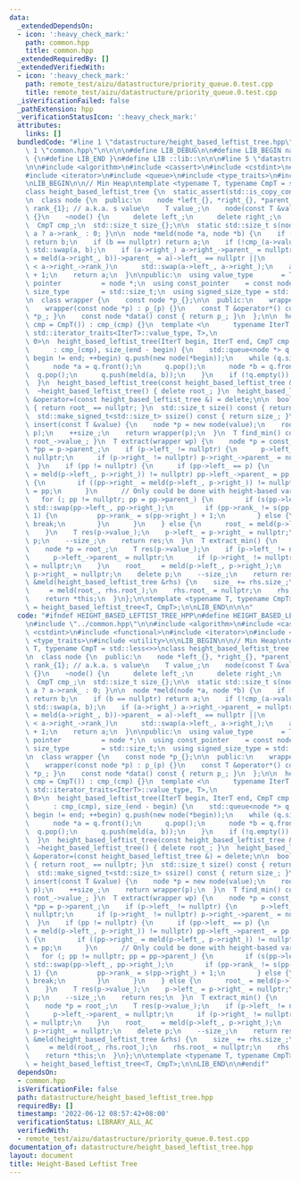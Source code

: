 ```yaml
---
data:
  _extendedDependsOn:
  - icon: ':heavy_check_mark:'
    path: common.hpp
    title: common.hpp
  _extendedRequiredBy: []
  _extendedVerifiedWith:
  - icon: ':heavy_check_mark:'
    path: remote_test/aizu/datastructure/priority_queue.0.test.cpp
    title: remote_test/aizu/datastructure/priority_queue.0.test.cpp
  _isVerificationFailed: false
  _pathExtension: hpp
  _verificationStatusIcon: ':heavy_check_mark:'
  attributes:
    links: []
  bundledCode: "#line 1 \"datastructure/height_based_leftist_tree.hpp\"\n\n\n\n#line\
    \ 1 \"common.hpp\"\n\n\n\n#define LIB_DEBUG\n\n#define LIB_BEGIN namespace lib\
    \ {\n#define LIB_END }\n#define LIB ::lib::\n\n\n#line 5 \"datastructure/height_based_leftist_tree.hpp\"\
    \n\n#include <algorithm>\n#include <cassert>\n#include <cstdint>\n#include <functional>\n\
    #include <iterator>\n#include <queue>\n#include <type_traits>\n#include <utility>\n\
    \nLIB_BEGIN\n\n// Min Heap\ntemplate <typename T, typename CmpT = std::less<>>\n\
    class height_based_leftist_tree {\n  static_assert(std::is_copy_constructible_v<T>);\n\
    \n  class node {\n  public:\n    node *left_{}, *right_{}, *parent_{};\n    int\
    \ rank_{1}; // a.k.a. s value\n    T value_;\n    node(const T &value) : value_(value)\
    \ {}\n    ~node() {\n      delete left_;\n      delete right_;\n    }\n  } * root_{};\n\
    \  CmpT cmp_;\n  std::size_t size_{};\n\n  static std::size_t s(node *a) { return\
    \ a ? a->rank_ : 0; }\n\n  node *meld(node *a, node *b) {\n    if (a == nullptr)\
    \ return b;\n    if (b == nullptr) return a;\n    if (!cmp_(a->value_, b->value_))\
    \ std::swap(a, b);\n    if (a->right_) a->right_->parent_ = nullptr;\n    if (((a->right_\
    \ = meld(a->right_, b))->parent_ = a)->left_ == nullptr ||\n        a->left_->rank_\
    \ < a->right_->rank_)\n      std::swap(a->left_, a->right_);\n    a->rank_ = s(a->right_)\
    \ + 1;\n    return a;\n  }\n\npublic:\n  using value_type       = T;\n  using\
    \ pointer          = node *;\n  using const_pointer    = const node *;\n  using\
    \ size_type        = std::size_t;\n  using signed_size_type = std::make_signed_t<std::size_t>;\n\
    \n  class wrapper {\n    const node *p_{};\n\n  public:\n    wrapper() = default;\n\
    \    wrapper(const node *p) : p_(p) {}\n    const T &operator*() const { return\
    \ *p_; }\n    const node *data() const { return p_; }\n  };\n\n  height_based_leftist_tree(CmpT\
    \ cmp = CmpT()) : cmp_(cmp) {}\n  template <\n      typename IterT,\n      std::enable_if_t<std::is_convertible_v<typename\
    \ std::iterator_traits<IterT>::value_type, T>,\n                       int> =\
    \ 0>\n  height_based_leftist_tree(IterT begin, IterT end, CmpT cmp = CmpT())\n\
    \      : cmp_(cmp), size_(end - begin) {\n    std::queue<node *> q;\n    for (;\
    \ begin != end; ++begin) q.push(new node(*begin));\n    while (q.size() > 1) {\n\
    \      node *a = q.front();\n      q.pop();\n      node *b = q.front();\n    \
    \  q.pop();\n      q.push(meld(a, b));\n    }\n    if (!q.empty()) root_ = q.front();\n\
    \  }\n  height_based_leftist_tree(const height_based_leftist_tree &) = delete;\n\
    \  ~height_based_leftist_tree() { delete root_; }\n  height_based_leftist_tree\
    \ &operator=(const height_based_leftist_tree &) = delete;\n\n  bool empty() const\
    \ { return root_ == nullptr; }\n  std::size_t size() const { return size_; }\n\
    \  std::make_signed_t<std::size_t> ssize() const { return size_; }\n  wrapper\
    \ insert(const T &value) {\n    node *p = new node(value);\n    root_   = meld(root_,\
    \ p);\n    ++size_;\n    return wrapper(p);\n  }\n  T find_min() const { return\
    \ root_->value_; }\n  T extract(wrapper wp) {\n    node *p = const_cast<node *>(wp.data()),\
    \ *pp = p->parent_;\n    if (p->left_ != nullptr) {\n      p->left_->parent_ =\
    \ nullptr;\n      if (p->right_ != nullptr) p->right_->parent_ = nullptr;\n  \
    \  }\n    if (pp != nullptr) {\n      if (pp->left_ == p) {\n        if ((pp->left_\
    \ = meld(p->left_, p->right_)) != nullptr) pp->left_->parent_ = pp;\n      } else\
    \ {\n        if ((pp->right_ = meld(p->left_, p->right_)) != nullptr) pp->right_->parent_\
    \ = pp;\n      }\n      // Only could be done with height-based variant?\n   \
    \   for (; pp != nullptr; pp = pp->parent_) {\n        if (s(pp->left_) < s(pp->right_))\
    \ std::swap(pp->left_, pp->right_);\n        if (pp->rank_ != s(pp->right_) +\
    \ 1) {\n          pp->rank_ = s(pp->right_) + 1;\n        } else {\n         \
    \ break;\n        }\n      }\n    } else {\n      root_ = meld(p->left_, p->right_);\n\
    \    }\n    T res(p->value_);\n    p->left_ = p->right_ = nullptr;\n    delete\
    \ p;\n    --size_;\n    return res;\n  }\n  T extract_min() {\n    assert(!empty());\n\
    \    node *p = root_;\n    T res(p->value_);\n    if (p->left_ != nullptr) {\n\
    \      p->left_->parent_ = nullptr;\n      if (p->right_ != nullptr) p->right_->parent_\
    \ = nullptr;\n    }\n    root_    = meld(p->left_, p->right_);\n    p->left_ =\
    \ p->right_ = nullptr;\n    delete p;\n    --size_;\n    return res;\n  }\n  height_based_leftist_tree\
    \ &meld(height_based_leftist_tree &rhs) {\n    size_ += rhs.size_;\n    root_\
    \     = meld(root_, rhs.root_);\n    rhs.root_ = nullptr;\n    rhs.size_ = 0;\n\
    \    return *this;\n  }\n};\n\ntemplate <typename T, typename CmpT>\nusing hblt\
    \ = height_based_leftist_tree<T, CmpT>;\n\nLIB_END\n\n\n"
  code: "#ifndef HEIGHT_BASED_LEFTIST_TREE_HPP\n#define HEIGHT_BASED_LEFTIST_TREE_HPP\n\
    \n#include \"../common.hpp\"\n\n#include <algorithm>\n#include <cassert>\n#include\
    \ <cstdint>\n#include <functional>\n#include <iterator>\n#include <queue>\n#include\
    \ <type_traits>\n#include <utility>\n\nLIB_BEGIN\n\n// Min Heap\ntemplate <typename\
    \ T, typename CmpT = std::less<>>\nclass height_based_leftist_tree {\n  static_assert(std::is_copy_constructible_v<T>);\n\
    \n  class node {\n  public:\n    node *left_{}, *right_{}, *parent_{};\n    int\
    \ rank_{1}; // a.k.a. s value\n    T value_;\n    node(const T &value) : value_(value)\
    \ {}\n    ~node() {\n      delete left_;\n      delete right_;\n    }\n  } * root_{};\n\
    \  CmpT cmp_;\n  std::size_t size_{};\n\n  static std::size_t s(node *a) { return\
    \ a ? a->rank_ : 0; }\n\n  node *meld(node *a, node *b) {\n    if (a == nullptr)\
    \ return b;\n    if (b == nullptr) return a;\n    if (!cmp_(a->value_, b->value_))\
    \ std::swap(a, b);\n    if (a->right_) a->right_->parent_ = nullptr;\n    if (((a->right_\
    \ = meld(a->right_, b))->parent_ = a)->left_ == nullptr ||\n        a->left_->rank_\
    \ < a->right_->rank_)\n      std::swap(a->left_, a->right_);\n    a->rank_ = s(a->right_)\
    \ + 1;\n    return a;\n  }\n\npublic:\n  using value_type       = T;\n  using\
    \ pointer          = node *;\n  using const_pointer    = const node *;\n  using\
    \ size_type        = std::size_t;\n  using signed_size_type = std::make_signed_t<std::size_t>;\n\
    \n  class wrapper {\n    const node *p_{};\n\n  public:\n    wrapper() = default;\n\
    \    wrapper(const node *p) : p_(p) {}\n    const T &operator*() const { return\
    \ *p_; }\n    const node *data() const { return p_; }\n  };\n\n  height_based_leftist_tree(CmpT\
    \ cmp = CmpT()) : cmp_(cmp) {}\n  template <\n      typename IterT,\n      std::enable_if_t<std::is_convertible_v<typename\
    \ std::iterator_traits<IterT>::value_type, T>,\n                       int> =\
    \ 0>\n  height_based_leftist_tree(IterT begin, IterT end, CmpT cmp = CmpT())\n\
    \      : cmp_(cmp), size_(end - begin) {\n    std::queue<node *> q;\n    for (;\
    \ begin != end; ++begin) q.push(new node(*begin));\n    while (q.size() > 1) {\n\
    \      node *a = q.front();\n      q.pop();\n      node *b = q.front();\n    \
    \  q.pop();\n      q.push(meld(a, b));\n    }\n    if (!q.empty()) root_ = q.front();\n\
    \  }\n  height_based_leftist_tree(const height_based_leftist_tree &) = delete;\n\
    \  ~height_based_leftist_tree() { delete root_; }\n  height_based_leftist_tree\
    \ &operator=(const height_based_leftist_tree &) = delete;\n\n  bool empty() const\
    \ { return root_ == nullptr; }\n  std::size_t size() const { return size_; }\n\
    \  std::make_signed_t<std::size_t> ssize() const { return size_; }\n  wrapper\
    \ insert(const T &value) {\n    node *p = new node(value);\n    root_   = meld(root_,\
    \ p);\n    ++size_;\n    return wrapper(p);\n  }\n  T find_min() const { return\
    \ root_->value_; }\n  T extract(wrapper wp) {\n    node *p = const_cast<node *>(wp.data()),\
    \ *pp = p->parent_;\n    if (p->left_ != nullptr) {\n      p->left_->parent_ =\
    \ nullptr;\n      if (p->right_ != nullptr) p->right_->parent_ = nullptr;\n  \
    \  }\n    if (pp != nullptr) {\n      if (pp->left_ == p) {\n        if ((pp->left_\
    \ = meld(p->left_, p->right_)) != nullptr) pp->left_->parent_ = pp;\n      } else\
    \ {\n        if ((pp->right_ = meld(p->left_, p->right_)) != nullptr) pp->right_->parent_\
    \ = pp;\n      }\n      // Only could be done with height-based variant?\n   \
    \   for (; pp != nullptr; pp = pp->parent_) {\n        if (s(pp->left_) < s(pp->right_))\
    \ std::swap(pp->left_, pp->right_);\n        if (pp->rank_ != s(pp->right_) +\
    \ 1) {\n          pp->rank_ = s(pp->right_) + 1;\n        } else {\n         \
    \ break;\n        }\n      }\n    } else {\n      root_ = meld(p->left_, p->right_);\n\
    \    }\n    T res(p->value_);\n    p->left_ = p->right_ = nullptr;\n    delete\
    \ p;\n    --size_;\n    return res;\n  }\n  T extract_min() {\n    assert(!empty());\n\
    \    node *p = root_;\n    T res(p->value_);\n    if (p->left_ != nullptr) {\n\
    \      p->left_->parent_ = nullptr;\n      if (p->right_ != nullptr) p->right_->parent_\
    \ = nullptr;\n    }\n    root_    = meld(p->left_, p->right_);\n    p->left_ =\
    \ p->right_ = nullptr;\n    delete p;\n    --size_;\n    return res;\n  }\n  height_based_leftist_tree\
    \ &meld(height_based_leftist_tree &rhs) {\n    size_ += rhs.size_;\n    root_\
    \     = meld(root_, rhs.root_);\n    rhs.root_ = nullptr;\n    rhs.size_ = 0;\n\
    \    return *this;\n  }\n};\n\ntemplate <typename T, typename CmpT>\nusing hblt\
    \ = height_based_leftist_tree<T, CmpT>;\n\nLIB_END\n\n#endif"
  dependsOn:
  - common.hpp
  isVerificationFile: false
  path: datastructure/height_based_leftist_tree.hpp
  requiredBy: []
  timestamp: '2022-06-12 08:57:42+08:00'
  verificationStatus: LIBRARY_ALL_AC
  verifiedWith:
  - remote_test/aizu/datastructure/priority_queue.0.test.cpp
documentation_of: datastructure/height_based_leftist_tree.hpp
layout: document
title: Height-Based Leftist Tree
---
```

